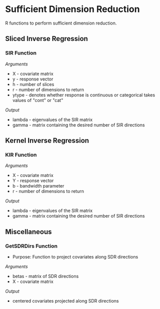 # Sufficient Dimension Reduction
R functions to perform sufficient dimension reduction.

## Sliced Inverse Regression
### SIR Function

*Arguments*

- X - covariate matrix
- y - response vector
- h - number of slices
- r - number of dimensions to return
- ytype - denotes whether response is continuous or categorical takes values of "cont" or "cat"

*Output*

- lambda - eigenvalues of the SIR matrix
- gamma - matrix containing the desired number of SIR directions

## Kernel Inverse Regression
### KIR Function

*Arguments*

- X - covariate matrix
- Y - response vector
- b - bandwidth parameter
- r - number of dimensions to return

*Output*

- lambda - eigenvalues of the SIR matrix
- gamma - matrix containing the desired number of SIR directions

## Miscellaneous
### GetSDRDirs Function 

- Purpose: Function to project covariates along SDR directions

*Arguments*
- betas - matrix of SDR directions
- X - covariate matrix

*Output*
- centered covariates projected along SDR directions
